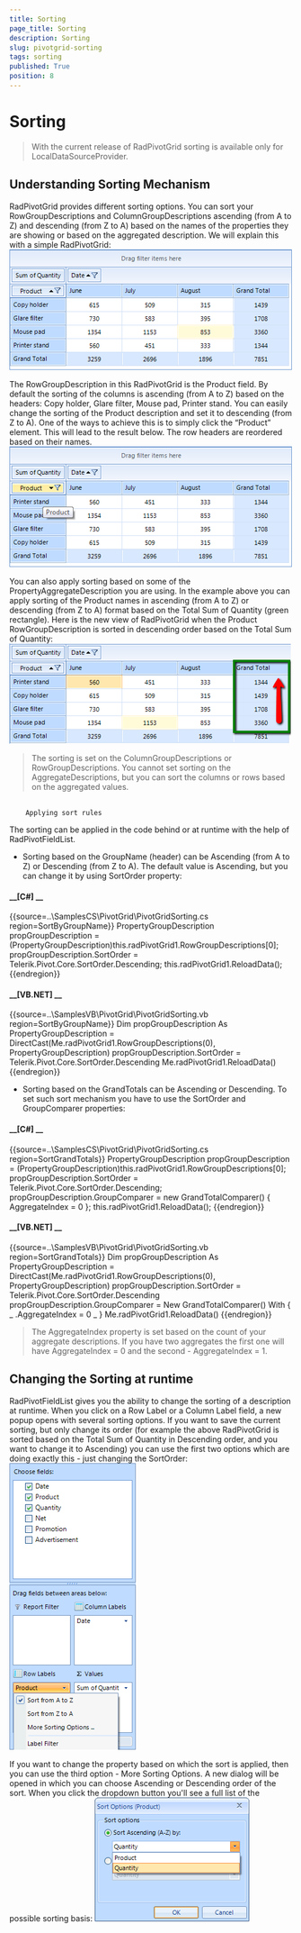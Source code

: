 ```yaml
---
title: Sorting
page_title: Sorting
description: Sorting
slug: pivotgrid-sorting
tags: sorting
published: True
position: 8
---
```


# Sorting



>With the current release of RadPivotGrid sorting is available only for LocalDataSourceProvider.

## Understanding Sorting Mechanism

RadPivotGrid provides different sorting options. You can sort your RowGroupDescriptions and ColumnGroupDescriptions ascending (from A to Z) and descending (from Z to A) based on the names of the properties they are showing or based on the aggregated description. We will explain this with a simple RadPivotGrid: 
        ![pivotgrid-sorting 001](images/pivotgrid-sorting001.png)

The RowGroupDescription in this RadPivotGrid is the Product field. By default the sorting of the columns is ascending (from A to Z) based on the headers: Copy holder, Glare filter, Mouse pad, Printer stand. You can easily change the sorting of the Product description and set it to descending (from Z to A). One of the ways to achieve this is to simply click the “Product” element. This will lead to the result below. The row headers are reordered based on their names.
        ![pivotgrid-sorting 002](images/pivotgrid-sorting002.png)

You can also apply sorting based on some of the PropertyAggregateDescription you are using. In the example above you can apply sorting of the Product names in ascending (from A to Z) or descending (from Z to A) format based on the Total Sum of Quantity (green rectangle). Here is the new view of RadPivotGrid when the Product RowGroupDescription is sorted in descending order based on the Total Sum of Quantity:
        ![pivotgrid-sorting 003](images/pivotgrid-sorting003.png)

>The sorting is set on the ColumnGroupDescriptions or RowGroupDescriptions. You cannot set sorting on the AggregateDescriptions, but you can sort the columns or rows based on the aggregated values.
          

## 
        Applying sort rules
      

The sorting can be applied in the code behind or at runtime with the help of RadPivotFieldList.
        

* Sorting based on the GroupName (header) can be Ascending (from A to Z) or Descending (from Z to A). The default value is Ascending, but you can change it by using SortOrder property:
            

#### __[C#] __

{{source=..\SamplesCS\PivotGrid\PivotGridSorting.cs region=SortByGroupName}}
	            PropertyGroupDescription propGroupDescription = (PropertyGroupDescription)this.radPivotGrid1.RowGroupDescriptions[0];
	            propGroupDescription.SortOrder = Telerik.Pivot.Core.SortOrder.Descending;
	            this.radPivotGrid1.ReloadData();
	{{endregion}}



#### __[VB.NET] __

{{source=..\SamplesVB\PivotGrid\PivotGridSorting.vb region=SortByGroupName}}
	        Dim propGroupDescription As PropertyGroupDescription = DirectCast(Me.radPivotGrid1.RowGroupDescriptions(0), PropertyGroupDescription)
	        propGroupDescription.SortOrder = Telerik.Pivot.Core.SortOrder.Descending
	        Me.radPivotGrid1.ReloadData()
	{{endregion}}



* Sorting based on the GrandTotals can be Ascending or Descending. To set such sort mechanism you have to use the SortOrder and GroupComparer properties:
            

#### __[C#] __

{{source=..\SamplesCS\PivotGrid\PivotGridSorting.cs region=SortGrandTotals}}
	            PropertyGroupDescription propGroupDescription = (PropertyGroupDescription)this.radPivotGrid1.RowGroupDescriptions[0];
	            propGroupDescription.SortOrder = Telerik.Pivot.Core.SortOrder.Descending;
	            propGroupDescription.GroupComparer = new GrandTotalComparer() { AggregateIndex = 0 };
	            this.radPivotGrid1.ReloadData();
	{{endregion}}



#### __[VB.NET] __

{{source=..\SamplesVB\PivotGrid\PivotGridSorting.vb region=SortGrandTotals}}
	        Dim propGroupDescription As PropertyGroupDescription = DirectCast(Me.radPivotGrid1.RowGroupDescriptions(0), PropertyGroupDescription)
	        propGroupDescription.SortOrder = Telerik.Pivot.Core.SortOrder.Descending
	        propGroupDescription.GroupComparer = New GrandTotalComparer() With { _
	         .AggregateIndex = 0 _
	        }
	        Me.radPivotGrid1.ReloadData()
	{{endregion}}



>The AggregateIndex property is set based on the count of your aggregate descriptions. If you have two aggregates the first one will have AggregateIndex = 0 and the second - AggregateIndex = 1.
          

## Changing the Sorting at runtime

RadPivotFieldList gives you the ability to change the sorting of a description at runtime. When you click on a Row Label or a Column Label field, a new popup opens with several sorting options. If you want to save the current sorting, but only change its order (for example the above RadPivotGrid is sorted based on the Total Sum of Quantity in Descending order, and you want to change it to Ascending) you can use the first two options which are doing exactly this - just changing the SortOrder:
        ![pivotgrid-sorting 004](images/pivotgrid-sorting004.png)

If you want to change the property based on which the sort is applied, then you can use the third option - More Sorting Options. A new dialog will be opened in which you can choose Ascending or Descending order of the sort. When you click the dropdown button you'll see a full list of the possible sorting basis:
        ![pivotgrid-sorting 005](images/pivotgrid-sorting005.png)
